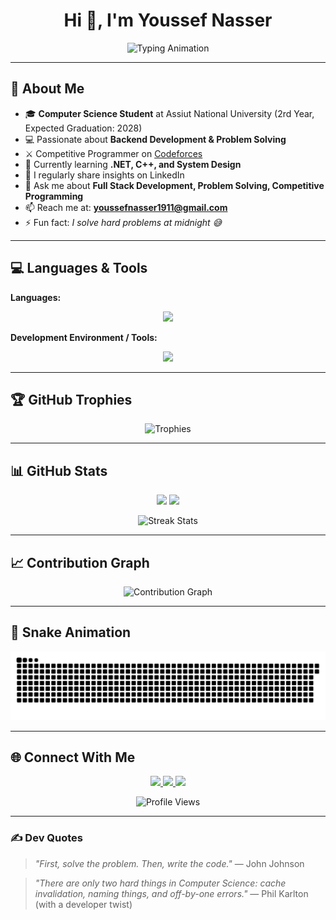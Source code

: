 <h1 align="center">Hi 👋, I'm Youssef Nasser</h1>

<p align="center">
  <img src="https://readme-typing-svg.herokuapp.com?font=Fira+Code&pause=1000&color=00C4FF&center=true&vCenter=true&width=500&lines=Full+Stack+Developer;Software+Engineer;Problem+Solver;C%2B%2B+%26+C%23+Programmer;Competitive+Programmer;Always+Learning" alt="Typing Animation" />
</p>

---

## 🚀 About Me
- 🎓 **Computer Science Student** at Assiut National University (2rd Year, Expected Graduation: 2028)  
- 💻 Passionate about **Backend Development & Problem Solving**  
- ⚔️ Competitive Programmer on [Codeforces](https://codeforces.com/profile/youssefnasser2006)  
- 🌱 Currently learning **.NET, C++, and System Design**  
- 📝 I regularly share insights on LinkedIn  
- 💬 Ask me about **Full Stack Development, Problem Solving, Competitive Programming**  
- 📫 Reach me at: **youssefnasser1911@gmail.com**  
- ⚡ Fun fact: *I solve hard problems at midnight 😅*  

---

## 💻 Languages & Tools  

**Languages:**  
<p align="center">
  <img src="https://skillicons.dev/icons?i=c,cpp,cs,python" />
</p>

**Development Environment / Tools:**  
<p align="center">
  <img src="https://skillicons.dev/icons?i=vscode,visualstudio,git,github" />
</p>

---

## 🏆 GitHub Trophies
<p align="center">
  <img src="https://github-profile-trophy.vercel.app/?username=YoussefNasser1911&theme=darkhub&row=2&column=8" alt="Trophies" />
</p>

---

## 📊 GitHub Stats
<p align="center">
  <img src="https://github-readme-stats.vercel.app/api?username=YoussefNasser1911&show_icons=true&theme=tokyonight" height="150"/>
  <img src="https://github-readme-stats.vercel.app/api/top-langs?username=YoussefNasser1911&layout=compact&theme=tokyonight" height="150"/>
</p>

<p align="center">
  <img src="https://github-readme-streak-stats.herokuapp.com/?user=YoussefNasser1911&theme=tokyonight" alt="Streak Stats"/>
</p>

---

## 📈 Contribution Graph
<p align="center">
  <img src="https://github-readme-activity-graph.vercel.app/graph?username=YoussefNasser1911&bg_color=0D1117&color=00d4ff&line=00d4ff&point=ffffff&area=true&hide_border=true&custom_title=💻%20My%20Coding%20Journey" alt="Contribution Graph" />
</p>

---

## 🐍 Snake Animation
<p align="center">
  <picture>
    <source media="(prefers-color-scheme: dark)" srcset="https://raw.githubusercontent.com/YoussefNasser1911/YoussefNasser1911/output/snake-dark.svg" />
    <source media="(prefers-color-scheme: light)" srcset="https://raw.githubusercontent.com/YoussefNasser1911/YoussefNasser1911/output/snake.svg" />
    <img alt="github-snake" src="https://raw.githubusercontent.com/YoussefNasser1911/YoussefNasser1911/output/snake.svg" />
  </picture>
</p>

---

## 🌐 Connect With Me
<p align="center">
  <a href="https://www.linkedin.com/in/youssef-nasser-023938352/" target="_blank">
    <img src="https://img.shields.io/badge/LinkedIn-0077B5?style=for-the-badge&logo=linkedin&logoColor=white"/>
  </a>
  <a href="https://www.facebook.com/youssef.nasser.544508/?locale=ar_AR" target="_blank">
    <img src="https://img.shields.io/badge/Facebook-1877F2?style=for-the-badge&logo=facebook&logoColor=white"/>
  </a>
  <a href="https://codeforces.com/profile/youssefnasser2006" target="_blank">
    <img src="https://img.shields.io/badge/Codeforces-1F8ACB?style=for-the-badge&logo=codeforces&logoColor=white"/>
  </a>
</p>

<p align="center">
  <img src="https://komarev.com/ghpvc/?username=YoussefNasser1911&style=flat-square&color=blue" alt="Profile Views"/>
</p>

---

### ✍️ Dev Quotes
> *"First, solve the problem. Then, write the code."* — John Johnson  

> *"There are only two hard things in Computer Science: cache invalidation, naming things, and off-by-one errors."* — Phil Karlton (with a developer twist)  
